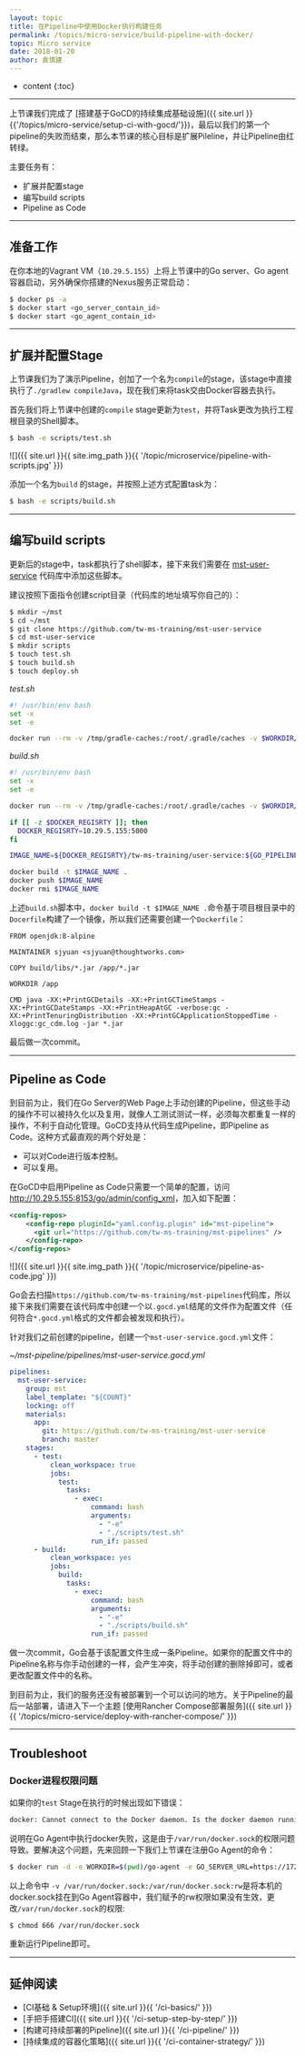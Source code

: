 ```yaml
---
layout: topic
title: 在Pipeline中使用Docker执行构建任务
permalink: /topics/micro-service/build-pipeline-with-docker/
topic: Micro service
date: 2018-01-20
author: 袁慎建
---
```


* content
{:toc}

---

上节课我们完成了 [搭建基于GoCD的持续集成基础设施]({{ site.url }}{{'/topics/micro-service/setup-ci-with-gocd/'}})，最后以我们的第一个pipeline的失败而结束，那么本节课的核心目标是扩展Pileline，并让Pipeline由红转绿。

主要任务有：

- 扩展并配置stage
- 编写build scripts
- Pipeline as Code

---

## 准备工作
在你本地的Vagrant VM（`10.29.5.155`）上将上节课中的Go server、Go agent容器启动，另外确保你搭建的Nexus服务正常启动：

```sh
$ docker ps -a 
$ docker start <go_server_contain_id>
$ docker start <go_agent_contain_id>
```

---

## 扩展并配置Stage
上节课我们为了演示Pipeline，创加了一个名为`compile`的stage，该stage中直接执行了`./gradlew compileJava`，现在我们来将task交由Docker容器去执行。

首先我们将上节课中创建的`compile` stage更新为`test`，并将Task更改为执行工程根目录的Shell脚本。

```sh
$ bash -e scripts/test.sh
```

![]({{ site.url }}{{ site.img_path }}{{ '/topic/microservice/pipeline-with-scripts.jpg' }})

添加一个名为`build` 的stage，并按照上述方式配置task为：

```sh
$ bash -e scripts/build.sh
```

---

## 编写build scripts
更新后的stage中，task都执行了shell脚本，接下来我们需要在 [mst-user-service](https://github.com/tw-ms-training/mst-user-service) 代码库中添加这些脚本。

建议按照下面指令创建script目录（代码库的地址填写你自己的）：

```sh
$ mkdir ~/mst
$ cd ~/mst
$ git clone https://github.com/tw-ms-training/mst-user-service
$ cd mst-user-service
$ mkdir scripts
$ touch test.sh
$ touch build.sh
$ touch deploy.sh
```

*test.sh*

```sh
#! /usr/bin/env bash
set -x
set -e

docker run --rm -v /tmp/gradle-caches:/root/.gradle/caches -v $WORKDIR/pipelines/$GO_PIPELINE_NAME:/opt/app -w /opt/app gradle:3.5-jdk8 gradle clean test
```

*build.sh*

```sh
#! /usr/bin/env bash
set -x
set -e

docker run --rm -v /tmp/gradle-caches:/root/.gradle/caches -v $WORKDIR/pipelines/$GO_PIPELINE_NAME:/opt/app -w /opt/app gradle:3.5-jdk8 gradle clean bootRepackage

if [[ -z $DOCKER_REGISRTY ]]; then
  DOCKER_REGISRTY=10.29.5.155:5000
fi

IMAGE_NAME=${DOCKER_REGISRTY}/tw-ms-training/user-service:${GO_PIPELINE_COUNTER}

docker build -t $IMAGE_NAME .
docker push $IMAGE_NAME
docker rmi $IMAGE_NAME
```

上述`build.sh`脚本中，`docker build -t $IMAGE_NAME .`命令基于项目根目录中的`Docerfile`构建了一个镜像，所以我们还需要创建一个`Dockerfile`：

```docker
FROM openjdk:8-alpine

MAINTAINER sjyuan <sjyuan@thoughtworks.com>

COPY build/libs/*.jar /app/*.jar

WORKDIR /app

CMD java -XX:+PrintGCDetails -XX:+PrintGCTimeStamps -XX:+PrintGCDateStamps -XX:+PrintHeapAtGC -verbose:gc -XX:+PrintTenuringDistribution -XX:+PrintGCApplicationStoppedTime -Xloggc:gc_cdm.log -jar *.jar
```

最后做一次commit。

---

## Pipeline as Code
到目前为止，我们在Go Server的Web Page上手动创建的Pipeline，但这些手动的操作不可以被持久化以及复用，就像人工测试测试一样，必须每次都重复一样的操作，不利于自动化管理。GoCD支持从代码生成Pipeline，即Pipeline as Code。这种方式最直观的两个好处是：

- 可以对Code进行版本控制。
- 可以复用。

在GoCD中启用Pipeline as Code只需要一个简单的配置，访问 <http://10.29.5.155:8153/go/admin/config_xml>，加入如下配置：

```xml
<config-repos>
    <config-repo pluginId="yaml.config.plugin" id="mst-pipeline">
      <git url="https://github.com/tw-ms-training/mst-pipelines" />
    </config-repo>
</config-repos>
```

![]({{ site.url }}{{ site.img_path }}{{ '/topic/microservice/pipeline-as-code.jpg' }})

Go会去扫描`https://github.com/tw-ms-training/mst-pipelines`代码库，所以接下来我们需要在该代码库中创建一个以`.gocd.yml`结尾的文件作为配置文件（任何符合`*.gocd.yml`格式的文件都会被发现和执行）。

针对我们之前创建的pipeline，创建一个`mst-user-service.gocd.yml`文件：

*~/mst-pipeline/pipelines/mst-user-service.gocd.yml*

```yaml
pipelines:
  mst-user-service:
    group: mst
    label_template: "${COUNT}"
    locking: off
    materials:
      app:
        git: https://github.com/tw-ms-training/mst-user-service
        branch: master
    stages:
      - test:
          clean_workspace: true
          jobs:
            test:
              tasks:
                - exec:
                    command: bash
                    arguments:
                      - "-e"
                      - "./scripts/test.sh"
                    run_if: passed
      - build:
          clean_workspace: yes
          jobs:
            build:
              tasks:
                - exec:
                    command: bash
                    arguments:
                      - "-e"
                      - "./scripts/build.sh"
                    run_if: passed
```

做一次commit，Go会基于该配置文件生成一条Pipeline。如果你的配置文件中的Pipeline名称与你手动创建的一样，会产生冲突，将手动创建的删除掉即可，或者更改配置文件中的名称。

到目前为止，我们的服务还没有被部署到一个可以访问的地方。关于Pipeline的最后一站部署，请进入下一个主题 [使用Rancher Compose部署服务]({{ site.url }}{{ '/topics/micro-service/deploy-with-rancher-compose/' }})

---

## Troubleshoot

### Docker进程权限问题
如果你的`test` Stage在执行的时候出现如下错误：

```sh
docker: Cannot connect to the Docker daemon. Is the docker daemon running on this host?.
```
说明在Go Agent中执行docker失败，这是由于`/var/run/docker.sock`的权限问题导致。要解决这个问题，先来回顾一下我们上节课在注册Go Agent的命令：

```sh
$ docker run -d -e WORKDIR=$(pwd)/go-agent -e GO_SERVER_URL=https://172.17.0.1:8154/go -v $(pwd)/go-agent:/godata -v $HOME:/home/go -v /var/run/docker.sock:/var/run/docker.sock:rw -v $HOME/.docker:/home/go/.docker:rw -e AGENT_AUTO_REGISTER_KEY=211f2c07-97cb-47b2-9eaf-af1326f190e2 -e AGENT_AUTO_REGISTER_RESOURCES=docker -e AGENT_AUTO_REGISTER_HOSTNAME=superman gocd/gocd-agent-alpine-3.5:v17.12.0-rancher
```

以上命令中 `-v /var/run/docker.sock:/var/run/docker.sock:rw`是将本机的docker.sock挂在到Go Agent容器中，我们赋予的rw权限如果没有生效，更改`/var/run/docker.sock`的权限:

```sh
$ chmod 666 /var/run/docker.sock
```

重新运行Pipeline即可。

---

## 延伸阅读
- [CI基础 & Setup环境]({{ site.url }}{{ '/ci-basics/' }})
- [手把手搭建CI]({{ site.url }}{{ '/ci-setup-step-by-step/' }})
- [构建可持续部署的Pipeline]({{ site.url }}{{ '/ci-pipeline/' }})
- [持续集成的容器化策略]({{ site.url }}{{ '/ci-container-strategy/' }})

